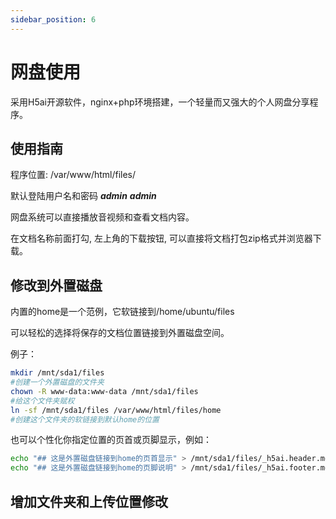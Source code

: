 ```yaml
---
sidebar_position: 6
---
```


# 网盘使用
采用H5ai开源软件，nginx+php环境搭建，一个轻量而又强大的个人网盘分享程序。

## 使用指南
程序位置: /var/www/html/files/

默认登陆用户名和密码 ***admin*** ***admin***

网盘系统可以直接播放音视频和查看文档内容。

在文档名称前面打勾, 左上角的下载按钮, 可以直接将文档打包zip格式并浏览器下载。

## 修改到外置磁盘
内置的home是一个范例，它软链接到/home/ubuntu/files

可以轻松的选择将保存的文档位置链接到外置磁盘空间。

例子：
```bash
mkdir /mnt/sda1/files
#创建一个外置磁盘的文件夹
chown -R www-data:www-data /mnt/sda1/files
#给这个文件夹赋权
ln -sf /mnt/sda1/files /var/www/html/files/home
#创建这个文件夹的软链接到默认home的位置
```

也可以个性化你指定位置的页首或页脚显示，例如：
```bash
echo "## 这是外置磁盘链接到home的页首显示" > /mnt/sda1/files/_h5ai.header.md
echo "## 这是外置磁盘链接到home的页脚说明" > /mnt/sda1/files/_h5ai.footer.md
```

## 增加文件夹和上传位置修改

